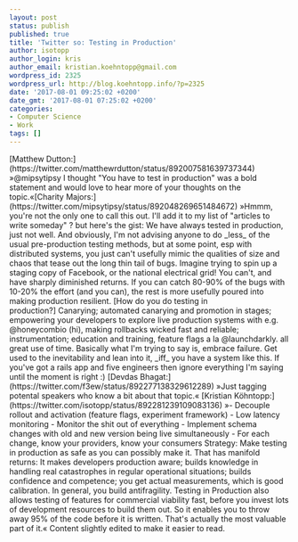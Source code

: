 ```yaml
---
layout: post
status: publish
published: true
title: 'Twitter so: Testing in Production'
author: isotopp
author_login: kris
author_email: kristian.koehntopp@gmail.com
wordpress_id: 2325
wordpress_url: http://blog.koehntopp.info/?p=2325
date: '2017-08-01 09:25:02 +0200'
date_gmt: '2017-08-01 07:25:02 +0200'
categories:
- Computer Science
- Work
tags: []
---
```

<p>[Matthew Dutton:](https://twitter.com/matthewrdutton/status/892007581639737344) »@mipsytipsy I thought "You have to test in production" was a bold statement and would love to hear more of your thoughts on the topic.«<!--more-->[Charity Majors:](https://twitter.com/mipsytipsy/status/892048269651484672) »Hmmm, you're not the only one to call this out. I'll add it to my list of "articles to write someday" ? but here's the gist: We have always tested in production, just not well. And obviously, I'm not advising anyone to do _less_&nbsp;of the usual pre-production testing methods,&nbsp;but at some point, esp with distributed systems, you just can't usefully mimic the qualities of size and chaos that tease out the long thin tail of bugs.&nbsp;Imagine trying to spin up a staging copy of Facebook, or the national electrical grid! You can't, and have sharply diminished returns. If you can catch 80-90% of the bugs with 10-20% the effort (and you can), the rest is more usefully poured into making production resilient. [How do you do testing in production?]&nbsp;Canarying; automated canarying and promotion in stages; empowering your developers to explore live production systems with e.g. @honeycombio (hi),&nbsp;making rollbacks wicked fast and reliable; instrumentation; education and training, feature flags a la @launchdarkly. all great use of time. Basically what I'm trying to say is, embrace failure. Get used to the inevitability and lean into it, _iff_&nbsp;you have a system like this.&nbsp;If you've got a rails app and five engineers then ignore everything I'm saying until the moment is right :) [Devdas Bhagat:](https://twitter.com/f3ew/status/892277138329612289) »Just tagging potental speakers who know a bit about that topic.« [Kristian Köhntopp:](https://twitter.com/isotopp/status/892281239109083136) »- Decouple rollout and activation (feature flags, experiment framework) - Low latency monitoring - Monitor the shit out of everything - Implement schema changes with old and new version being live simultaneously - For each change, know your providers, know your consumers Strategy: Make testing in production as safe as you can possibly make it. That has manifold returns: It makes developers production aware; builds knowledge in handling real catastrophes in regular operational situations; builds confidence and competence; you get actual measurements, which is good calibration. In general, you build antifragility. Testing in Production also allows testing of features for commercial viability fast, before you invest lots of development resources to build them out. So it enables you to throw away 95% of the code before it is written. That's actually the most valuable part of it.« Content slightly edited to make it easier to read.</p>
